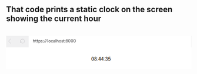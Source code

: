 ## That code prints a static clock on the screen showing the current hour

<div style="display: inline_block"><br/>
  <img align="center" alt="html5" src="./clock.png"/>
</div>
